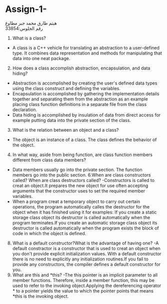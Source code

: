 # Assign-1-
هيثم طارق محمد جبر مطاوع    
رقم الجلوس:33854
1.	What is a class?
-	A class is a C++ vehicle for translating an abstraction to a user-defined type. It combines data representation and methods for manipulating that data into one neat package.
2.	How does a class accomplish abstraction, encapsulation, and data hiding? 
-	Abstraction is accomplished by creating the user's defined data types using the class construct and defining the variables.
-	Encapsulation is accomplished by gathering the implementation details together and separating them from the abstraction as an example placing class function definitions in a separate file from the class declaration. 
-	Data hiding is accomplished by insulation of data from direct access for example putting data into the private section of the class.
3.	What is the relation between an object and a class?
-	 The object is an instance of a class. The class defines the behavior of the object.
4.	In what way, aside from being function, are class function members different from class data members?
-	Data members usually go into the private section. The function members go into the public section.
6.When are class constructors called? When are class destructors called?
-Constructors is called to creat an object.It prepares the new object for use often accepting arguments that the constructor uses to set the required member variables.
- When a program creat a temporary object to carry out certain operations, the program automatically calles the destructor  for the object when it has finished using it for examples: If you create a static storage class object its destructor is called automatically when the program terminates.If you create an automatic storage class object its destructor is called automatically when the program exists the block of code in which the object is defined.
8. What is a default constructor?What is the advantage of having one?
-A default constractor is a constructor that is used to creat an object when you don't provide explicit initialization values. With a default constructor there is no need to explicitly any initialization routines.If you fail to provide any constructors, the compiler defines a default constructor for you.
10. What are this and *this?
-The this pointer is an implicit parameter to all member functions. Therefore, inside a member function, this may be used to refer to the invoking object.Applying the dereferencing operator * to a pointer yields the value to which the pointer points that means *this is the invoking object.
